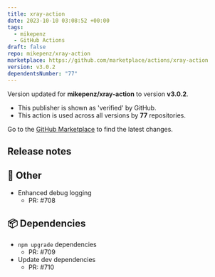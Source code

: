 ```yaml
---
title: xray-action
date: 2023-10-10 03:08:52 +00:00
tags:
  - mikepenz
  - GitHub Actions
draft: false
repo: mikepenz/xray-action
marketplace: https://github.com/marketplace/actions/xray-action
version: v3.0.2
dependentsNumber: "77"
---
```



Version updated for **mikepenz/xray-action** to version **v3.0.2**.
- This publisher is shown as 'verified' by GitHub.
- This action is used across all versions by **77** repositories.

Go to the [GitHub Marketplace](https://github.com/marketplace/actions/xray-action) to find the latest changes.

## Release notes

## 💬 Other

- Enhanced debug logging
   - PR: #708

## 📦 Dependencies

- `npm upgrade` dependencies
   - PR: #709
- Update dev dependencies
   - PR: #710



